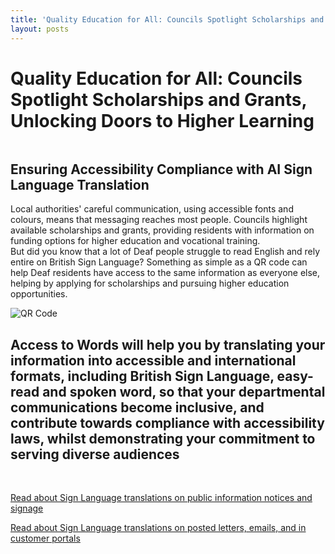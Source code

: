 ```yaml
---
title: 'Quality Education for All: Councils Spotlight Scholarships and Grants, Unlocking Doors to Higher Learning'
layout: posts
---
```


# Quality Education for All: Councils Spotlight Scholarships and Grants, Unlocking Doors to Higher Learning

![]()

## Ensuring Accessibility Compliance with AI Sign Language Translation

Local authorities' careful communication, using accessible fonts and colours, means that messaging reaches most people.  Councils highlight available scholarships and grants, providing residents with information on funding options for higher education and vocational training.  
But did you know that a lot of Deaf people struggle to read English and rely entire on British Sign Language?
Something as simple as a QR code can help Deaf residents have access to the same information as everyone else, helping by applying for scholarships and pursuing higher education opportunities.

![QR Code](/posts/images/qr-contact.png)

## Access to Words will help you by translating your information into accessible and international formats, including British Sign Language, easy-read and spoken word, so that your departmental communications become inclusive, and contribute towards compliance with accessibility laws, whilst demonstrating your commitment to serving diverse audiences

<br/>

[Read about Sign Language translations on public information notices and signage](/solutions/gazette)

[Read about Sign Language translations on posted letters, emails, and in customer portals](/solutions/correspondent)
